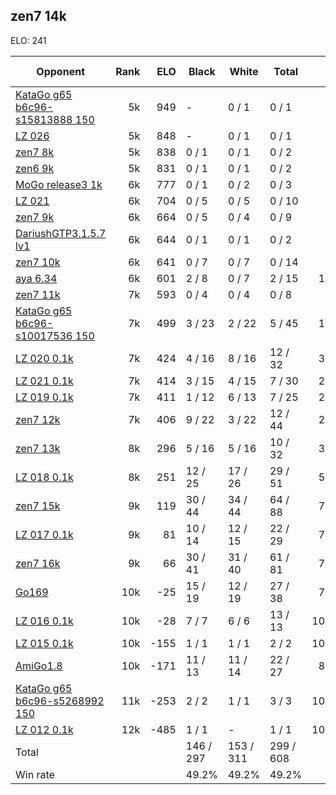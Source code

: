 ## zen7 14k ##

ELO: 241

Opponent | Rank | ELO | Black | White | Total | Win rate
---------|-----:|----:|-------|-------|-------|-------:
[KataGo g65 b6c96-s15813888 150](KataGo%20g65%20b6c96-s15813888%20150.md) | 5k | 949 | - | 0 / 1 | 0 / 1 | 0.0%
[LZ 026](LZ%20026.md) | 5k | 848 | - | 0 / 1 | 0 / 1 | 0.0%
[zen7 8k](zen7%208k.md) | 5k | 838 | 0 / 1 | 0 / 1 | 0 / 2 | 0.0%
[zen6 9k](zen6%209k.md) | 5k | 831 | 0 / 1 | 0 / 1 | 0 / 2 | 0.0%
[MoGo release3 1k](MoGo%20release3%201k.md) | 6k | 777 | 0 / 1 | 0 / 2 | 0 / 3 | 0.0%
[LZ 021](LZ%20021.md) | 6k | 704 | 0 / 5 | 0 / 5 | 0 / 10 | 0.0%
[zen7 9k](zen7%209k.md) | 6k | 664 | 0 / 5 | 0 / 4 | 0 / 9 | 0.0%
[DariushGTP3.1.5.7 lv1](DariushGTP3.1.5.7%20lv1.md) | 6k | 644 | 0 / 1 | 0 / 1 | 0 / 2 | 0.0%
[zen7 10k](zen7%2010k.md) | 6k | 641 | 0 / 7 | 0 / 7 | 0 / 14 | 0.0%
[aya 6.34](aya%206.34.md) | 6k | 601 | 2 / 8 | 0 / 7 | 2 / 15 | 13.3%
[zen7 11k](zen7%2011k.md) | 7k | 593 | 0 / 4 | 0 / 4 | 0 / 8 | 0.0%
[KataGo g65 b6c96-s10017536 150](KataGo%20g65%20b6c96-s10017536%20150.md) | 7k | 499 | 3 / 23 | 2 / 22 | 5 / 45 | 11.1%
[LZ 020 0.1k](LZ%20020%200.1k.md) | 7k | 424 | 4 / 16 | 8 / 16 | 12 / 32 | 37.5%
[LZ 021 0.1k](LZ%20021%200.1k.md) | 7k | 414 | 3 / 15 | 4 / 15 | 7 / 30 | 23.3%
[LZ 019 0.1k](LZ%20019%200.1k.md) | 7k | 411 | 1 / 12 | 6 / 13 | 7 / 25 | 28.0%
[zen7 12k](zen7%2012k.md) | 7k | 406 | 9 / 22 | 3 / 22 | 12 / 44 | 27.3%
[zen7 13k](zen7%2013k.md) | 8k | 296 | 5 / 16 | 5 / 16 | 10 / 32 | 31.3%
[LZ 018 0.1k](LZ%20018%200.1k.md) | 8k | 251 | 12 / 25 | 17 / 26 | 29 / 51 | 56.9%
[zen7 15k](zen7%2015k.md) | 9k | 119 | 30 / 44 | 34 / 44 | 64 / 88 | 72.7%
[LZ 017 0.1k](LZ%20017%200.1k.md) | 9k | 81 | 10 / 14 | 12 / 15 | 22 / 29 | 75.9%
[zen7 16k](zen7%2016k.md) | 9k | 66 | 30 / 41 | 31 / 40 | 61 / 81 | 75.3%
[Go169](Go169.md) | 10k | -25 | 15 / 19 | 12 / 19 | 27 / 38 | 71.1%
[LZ 016 0.1k](LZ%20016%200.1k.md) | 10k | -28 | 7 / 7 | 6 / 6 | 13 / 13 | 100.0%
[LZ 015 0.1k](LZ%20015%200.1k.md) | 10k | -155 | 1 / 1 | 1 / 1 | 2 / 2 | 100.0%
[AmiGo1.8](AmiGo1.8.md) | 10k | -171 | 11 / 13 | 11 / 14 | 22 / 27 | 81.5%
[KataGo g65 b6c96-s5268992 150](KataGo%20g65%20b6c96-s5268992%20150.md) | 11k | -253 | 2 / 2 | 1 / 1 | 3 / 3 | 100.0%
[LZ 012 0.1k](LZ%20012%200.1k.md) | 12k | -485 | 1 / 1 | - | 1 / 1 | 100.0%
Total | | | 146 / 297 | 153 / 311 | 299 / 608 | 
Win rate| | | 49.2% | 49.2% | 49.2% | 
